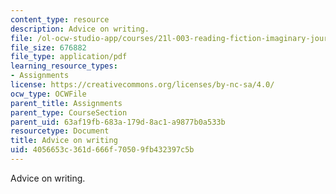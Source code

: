 ```yaml
---
content_type: resource
description: Advice on writing.
file: /ol-ocw-studio-app/courses/21l-003-reading-fiction-imaginary-journeys-fall-2015/4056653c361d666f70509fb432397c5b_MIT21L_003F15_AdviceWritin.pdf
file_size: 676882
file_type: application/pdf
learning_resource_types:
- Assignments
license: https://creativecommons.org/licenses/by-nc-sa/4.0/
ocw_type: OCWFile
parent_title: Assignments
parent_type: CourseSection
parent_uid: 63af19fb-683a-179d-8ac1-a9877b0a533b
resourcetype: Document
title: Advice on writing
uid: 4056653c-361d-666f-7050-9fb432397c5b
---
```

Advice on writing.